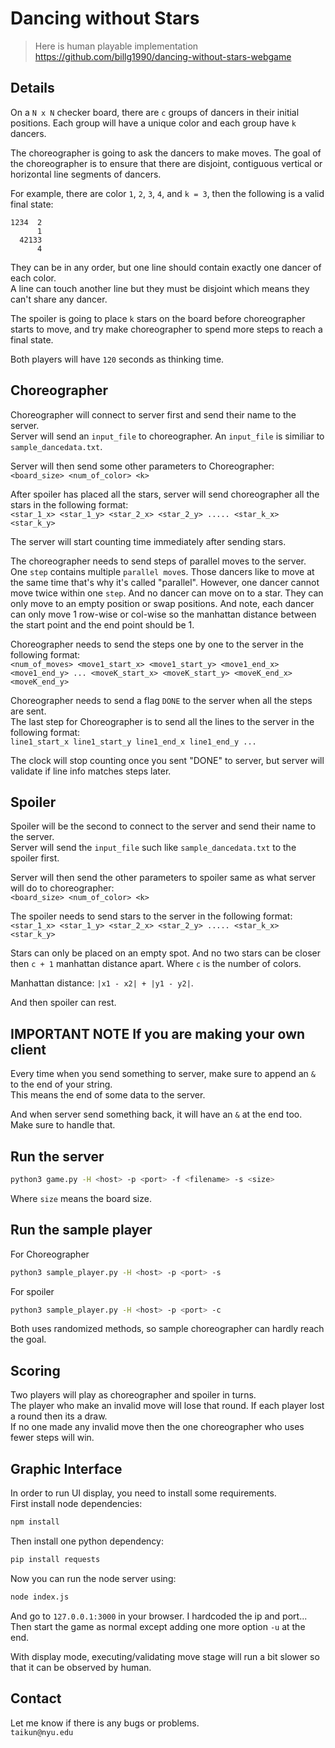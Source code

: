 Dancing without Stars
=====================

> Here is human playable implementation <https://github.com/billg1990/dancing-without-stars-webgame>

## Details
On a `N x N` checker board, there are `c` groups of dancers in their initial positions. Each group will have a unique color and each group have `k` dancers.  

The choreographer is going to ask the dancers to make moves. The goal of the choreographer is to ensure that there are disjoint, contiguous vertical or horizontal line segments of dancers.  

For example, there are color `1`, `2`, `3`, `4`, and `k = 3`, then the following is a valid final state:
```
1234  2 
      1
  42133
      4
```
They can be in any order, but one line should contain exactly one dancer of each color.  
A line can touch another line but they must be disjoint which means they can't share any dancer.  

The spoiler is going to place `k` stars on the board before choreographer starts to move, and try make choreographer to spend more steps to reach a final state.

Both players will have `120` seconds as thinking time.

## Choreographer
Choreographer will connect to server first and send their name to the server.  
Server will send an `input_file` to choreographer. An `input_file` is similiar to `sample_dancedata.txt`.  

Server will then send some other parameters to Choreographer:  
`<board_size> <num_of_color> <k>`

After spoiler has placed all the stars, server will send choreographer all the stars in the following format:  
`<star_1_x> <star_1_y> <star_2_x> <star_2_y> ..... <star_k_x> <star_k_y>`  

The server will start counting time immediately after sending stars.  

The choreographer needs to send steps of parallel moves to the server. One `step` contains multiple `parallel move`s. Those dancers like to move at the same time that's why it's called "parallel". However, one dancer cannot move twice within one `step`. And no dancer can move on to a star. They can only move to an empty position or swap positions. And note, each dancer can only move 1 row-wise or col-wise so the manhattan distance between the start point and the end point should be 1.

Choreographer needs to send the steps one by one to the server in the following format:  
`<num_of_moves> <move1_start_x> <move1_start_y> <move1_end_x> <move1_end_y> ... <moveK_start_x> <moveK_start_y> <moveK_end_x> <moveK_end_y>`

Choreographer needs to send a flag `DONE` to the server when all the steps are sent.  
The last step for Choreographer is to send all the lines to the server in the following format:  
`line1_start_x line1_start_y line1_end_x line1_end_y ...`

The clock will stop counting once you sent "DONE" to server, but server will validate if line info matches steps later.

## Spoiler
Spoiler will be the second to connect to the server and send their name to the server.  
Server will send the `input_file` such like `sample_dancedata.txt` to the spoiler first.  

Server will then send the other parameters to spoiler same as what server will do to choreographer:  
`<board_size> <num_of_color> <k>`

The spoiler needs to send stars to the server in the following format:  
`<star_1_x> <star_1_y> <star_2_x> <star_2_y> ..... <star_k_x> <star_k_y>`  

Stars can only be placed on an empty spot. And no two stars can be closer then `c + 1` manhattan distance apart. Where `c` is the number of colors.  

Manhattan distance: `|x1 - x2| + |y1 - y2|`.  

And then spoiler can rest.

## IMPORTANT NOTE If you are making your own client
Every time when you send something to server, make sure to append an `&` to the end of your string.  
This means the end of some data to the server.  

And when server send something back, it will have an `&` at the end too. Make sure to handle that.  

## Run the server
```bash
python3 game.py -H <host> -p <port> -f <filename> -s <size>
```  
Where `size` means the board size.

## Run the sample player
For Choreographer
```bash
python3 sample_player.py -H <host> -p <port> -s
```
For spoiler
```bash
python3 sample_player.py -H <host> -p <port> -c
```

Both uses randomized methods, so sample choreographer can hardly reach the goal.

## Scoring
Two players will play as choreographer and spoiler in turns.  
The player who make an invalid move will lose that round.
If each player lost a round then its a draw.  
If no one made any invalid move then the one choreographer who uses fewer steps will win.

## Graphic Interface
In order to run UI display, you need to install some requirements.  
First install node dependencies:
```bash
npm install
```
Then install one python dependency:
```bash
pip install requests
```
Now you can run the node server using:
```bash
node index.js
```
And go to `127.0.0.1:3000` in your browser. I hardcoded the ip and port...  
Then start the game as normal except adding one more option `-u` at the end.  

With display mode, executing/validating move stage will run a bit slower so that it can be observed by human.

## Contact
Let me know if there is any bugs or problems.  
`taikun@nyu.edu`
